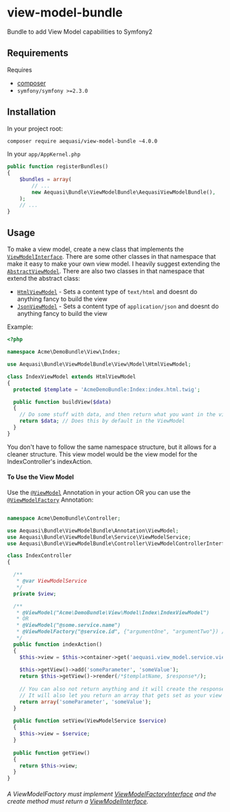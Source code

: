 view-model-bundle
=================

Bundle to add View Model capabilities to Symfony2

## Requirements

Requires 

* [composer](http://www.getcomposer.org/)
* `symfony/symfony >=2.3.0`

## Installation

In your project root:

```sh
composer require aequasi/view-model-bundle ~4.0.0
```

In your `app/AppKernel.php`

```php
public function registerBundles()
{
    $bundles = array(
        // ...
        new Aequasi\Bundle\ViewModelBundle\AequasiViewModelBundle(),
    );
    // ...
}
```

## Usage

To make a view model, create a new class that implements the [`ViewModelInterface`][0]. 
There are some other classes in that namespace that make it easy to make your own view model. I heavily suggest extending the [`AbstractViewModel`][1].
There are also two classes in that namespace that extend the abstract class:

* [`HtmlViewModel`][2] - Sets a content type of `text/html` and doesnt do anything fancy to build the view
* [`JsonViewModel`][3] - Sets a content type of `application/json` and doesnt do anything fancy to build the view

Example:

```php
<?php

namespace Acme\DemoBundle\View\Index;

use Aequasi\Bundle\ViewModelBundle\View\Model\HtmlViewModel;

class IndexViewModel extends HtmlViewModel
{
  protected $template = 'AcmeDemoBundle:Index:index.html.twig';

  public function buildView($data)
  {
    // Do some stuff with data, and then return what you want in the view
    return $data; // Does this by default in the ViewModel
  }
}
```

You don't have to follow the same namespace structure, but it allows for a cleaner structure. This view model would be the view model for the IndexController's indexAction.

#### To Use the View Model

Use the [`@ViewModel`][4] Annotation in your action OR you can use the [`@ViewModelFactory`][5] Annotation:

```php

namespace Acme\DemoBundle\Controller;

use Aequasi\Bundle\ViewModelBundle\Annotation\ViewModel;
use Aequasi\Bundle\ViewModelBundle\Service\ViewModelService;
use Aequasi\Bundle\ViewModelBundle\Controller\ViewModelControllerInterface;

class IndexController
{

  /**
   * @var ViewModelService
   */
  private $view;

  /**
   * @ViewModel("Acme\DemoBundle\View\Model\Index\IndexViewModel")
   * OR
   * @ViewModel("@some.service.name")
   * @ViewModelFactory("@service.id", {"argumentOne", "argumentTwo"}) // You can also use a class name. The arguments are for you to decide what view model to use
   */ 
  public function indexAction()
  {
    $this->view = $this->container->get('aequasi.view_model.service.view');
    
    $this->getView()->add('someParameter', 'someValue');
    return $this->getView()->render(/*$templatName, $response*/);
    
    // You can also not return anything and it will create the response for you
    // It will also let you return an array that gets set as your view parameters
    return array('someParameter', 'someValue');
  }
  
  public function setView(ViewModelService $service)
  {
    $this->view = $service;
  }
  
  public function getView()
  {
    return $this->view;
  }
}
```

###### A ViewModelFactory must implement [ViewModelFactoryInterface][6] and the create method must return a [ViewModelInterface][0].

[0]: https://github.com/aequasi/view-model-bundle/blob/master/src/Aequasi/Bundle/ViewModelBundle/View/Model/ViewModelInterface.php
[1]: https://github.com/aequasi/view-model-bundle/blob/master/src/Aequasi/Bundle/ViewModelBundle/View/Model/AbstractViewModel.php
[2]: https://github.com/aequasi/view-model-bundle/blob/master/src/Aequasi/Bundle/ViewModelBundle/View/Model/HtmlViewModel.php
[3]: https://github.com/aequasi/view-model-bundle/blob/master/src/Aequasi/Bundle/ViewModelBundle/View/Model/JsonViewModel.php
[4]: https://github.com/aequasi/view-model-bundle/blob/master/src/Aequasi/Bundle/ViewModelBundle/Annotation/ViewModel.php
[5]: https://github.com/aequasi/view-model-bundle/blob/master/src/Aequasi/Bundle/ViewModelBundle/Annotation/ViewModelFactory.php
[6]: https://github.com/aequasi/view-model-bundle/blob/master/src/Aequasi/Bundle/ViewModelBundle/Factory/ViewModelFactoryInterface.php
